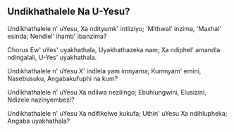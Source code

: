 ## Undikhathalele Na U-Yesu?

Undikhathalele n' uYesu, Xa ndityumk' intliziyo;
'Mithwal' inzima, 'Maxhal' esinda;
Nendlel' ihamb' ibanzima?

Chorus
Ew' uYes' uyakhathala, Uyakhathazeka nam;
Xa ndiphel' amandla ndingalali,
U-Yes' uyakhathala.

Undikhathalele n' uYesu X' indlela yam imnyama;
Kumnyam' emini, Nasebusuku,
Angabakufuphi na kum?

Undikhathalele n' uYesu Xa ndilwa nezilingo;
Ebuhlungwini, Elusizini,
Ndizele nazinyembezi?

Undikhathalele n' uYesu Xa ndifikelwe kukufa;
Uthin' uYesu Xa ndihlupheka;
Angaba uyakhathala?


